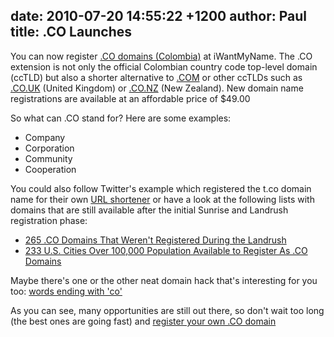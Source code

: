 date: 2010-07-20 14:55:22 +1200
author: Paul
title: .CO Launches
----

You can now register
[ .CO domains (Colombia)](https://iwantmyname.co.nz/domains/co-colombian-domain-name-registration-for-colombia) at iWantMyName. The .CO extension is not only 
the official Colombian country code top-level domain (ccTLD) but also a 
shorter alternative to [.COM](https://iwantmyname.co.nz/domains/com-domain-name-registration-for-commercial) or other ccTLDs such as [.CO.UK](https://iwantmyname.co.nz/domains/co.uk-domain-name-registration-for-united-kingdom) (United 
Kingdom) or [.CO.NZ](https://iwantmyname.co.nz/domains/co.nz-domain-name-registration-for-new-zealand) (New Zealand). New domain name registrations are 
available at an affordable price of $49.00

So what can .CO 
stand for? Here are some examples:

* Company
* Corporation
* Community
* Cooperation


You 
could also follow Twitter's example which registered the t.co domain 
name for their own [URL shortener](https://iwantmyname.co.nz/services/url-shortener) or have a look at the following lists 
with domains that are still available after the initial Sunrise and 
Landrush registration phase:

* [265 .CO Domains That Weren't Registered During the Landrush](http://domainnamewire.com/2010/07/18/265-co-domains-that-werent-registered-in-landrush/)
* [233 U.S. Cities Over 100,000
 Population Available to Register As .CO Domains](http://domainnamewire.com/2010/07/18/265-co-domains-that-werent-registered-in-landrush/)

Maybe there's 
one or the other neat domain hack that's interesting for you too: [words 
ending with 'co'](http://www.morewords.com/ends-with/co/)

As you can see, many opportunities are still out
 there, so don't wait too long (the best ones are going fast) and [
register your own .CO domain](https://iwantmyname.co.nz/domains/co-colombian-domain-name-registration-for-colombia)
